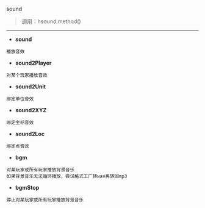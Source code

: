 sound

> 调用：hsound.method()

---

* **sound**
```
播放音效
```

* **sound2Player**
```
对某个玩家播放音效
```

* **sound2Unit**
```
绑定单位音效
```

* **sound2XYZ**
```
绑定坐标音效
```

* **sound2Loc**
```
绑定点音效
```

* **bgm**
```
对某玩家或所有玩家播放背景音乐
如果背景音乐无法循环播放，尝试格式工厂转wav再转回mp3
```

* **bgmStop**
```
停止对某玩家或所有玩家播放背景音乐
```
